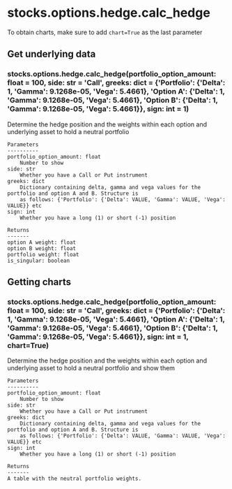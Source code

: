 # stocks.options.hedge.calc_hedge

To obtain charts, make sure to add `chart=True` as the last parameter

## Get underlying data 
### stocks.options.hedge.calc_hedge(portfolio_option_amount: float = 100, side: str = 'Call', greeks: dict = {'Portfolio': {'Delta': 1, 'Gamma': 9.1268e-05, 'Vega': 5.4661}, 'Option A': {'Delta': 1, 'Gamma': 9.1268e-05, 'Vega': 5.4661}, 'Option B': {'Delta': 1, 'Gamma': 9.1268e-05, 'Vega': 5.4661}}, sign: int = 1)

Determine the hedge position and the weights within each option and
    underlying asset to hold a neutral portfolio

    Parameters
    ----------
    portfolio_option_amount: float
        Number to show
    side: str
        Whether you have a Call or Put instrument
    greeks: dict
        Dictionary containing delta, gamma and vega values for the portfolio and option A and B. Structure is
        as follows: {'Portfolio': {'Delta': VALUE, 'Gamma': VALUE, 'Vega': VALUE}} etc
    sign: int
        Whether you have a long (1) or short (-1) position

    Returns
    -------
    option A weight: float
    option B weight: float
    portfolio weight: float
    is_singular: boolean

## Getting charts 
### stocks.options.hedge.calc_hedge(portfolio_option_amount: float = 100, side: str = 'Call', greeks: dict = {'Portfolio': {'Delta': 1, 'Gamma': 9.1268e-05, 'Vega': 5.4661}, 'Option A': {'Delta': 1, 'Gamma': 9.1268e-05, 'Vega': 5.4661}, 'Option B': {'Delta': 1, 'Gamma': 9.1268e-05, 'Vega': 5.4661}}, sign: int = 1, chart=True)

Determine the hedge position and the weights within each option and
    underlying asset to hold a neutral portfolio and show them

    Parameters
    ----------
    portfolio_option_amount: float
        Number to show
    side: str
        Whether you have a Call or Put instrument
    greeks: dict
        Dictionary containing delta, gamma and vega values for the portfolio and option A and B. Structure is
        as follows: {'Portfolio': {'Delta': VALUE, 'Gamma': VALUE, 'Vega': VALUE}} etc
    sign: int
        Whether you have a long (1) or short (-1) position

    Returns
    -------
    A table with the neutral portfolio weights.
